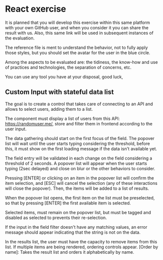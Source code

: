 # React exercise

It is planned that you will develop this exercise within this same platform with your own GitHub user, and when you consider it you can share the result with us. Also, this same link will be used in subsequent instances of the evaluation.

The reference file is ment to understand the behavior, not to fully apply those styles, but you should set the avatar for the user in the blue circle.

Among the aspects to be evaluated are: the tidiness, the know-how and use of practices and technologies, the separation of concerns, etc.

You can use any tool you have at your disposal, good luck,

## Custom Input with stateful data list

The goal is to create a control that takes care of connecting to an API and allows to select users, adding them to a list.

The component must display a list of users from this API: https://randomuser.me/, store and filter them in frontend according to the user input.

The data gathering should start on the first focus of the field. The popover list will wait until the user starts typing considering the threshold, before this, it must show on the first loading message if the data isn't available yet.

The field entry will be validated in each change on the field considering a threshold of 2 seconds. A popover list will appear when the user starts typing (2sec delayed) and close on blur or the other behaviors to consider.

Pressing [ENTER] or clicking on an item in the popover list will confirm the item selection, and [ESC] will cancel the selection (any of these interactions will close the popover). Then, the items will be added to a list of results.

When the popover list opens, the first item on the list must be preselected, so that by pressing [ENTER] the first available item is selected.

Selected items, must remain on the popover list, but must be tagged and disabled as selected to prevents their re-selection.

If the input in the field filter doesn't have any matching values, an error message should appear indicating that the string is not on the data.

In the results list, the user must have the capacity to remove items from this list. If multiple items are being rendered, ordering controls appear. [Order by name]: Takes the result list and orders it alphabetically by name.
